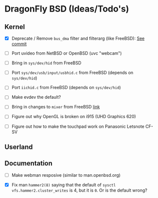 # DragonFly BSD (Ideas/Todo's)

## Kernel

- [x] Deprecate / Remove `bus_dma` filter and filterarg (like FreeBSD):
  [See commit](https://gitweb.dragonflybsd.org/dragonfly.git/commit/030b0c8c4cf27c560ccec70410c8e21934ae677d)

- [ ] Port uvideo from NetBSD or OpenBSD (uvc "webcam")

- [ ] Bring in `sys/dev/hid` from FreeBSD

- [ ] Port `sys/dev/usb/input/usbhid.c` from FreeBSD (depends on `sys/dev/hid`)

- [ ] Port `iichid.c` from FreeBSD (depends on `sys/dev/hid`)

- [ ] Make evdev the default?

- [ ] Bring in changes to `mixer` from FreeBSD
  [link](https://wiki.freebsd.org/SummerOfCode2021Projects/SoundMixerImprovements)

- [ ] Figure out why OpenGL is broken on i915 (UHD Graphics 620)

- [ ] Figure out how to make the touchpad work on Panasonic Letsnote CF-SV

## Userland

## Documentation

- [ ] Make webman resposive (similar to man.openbsd.org)

- [x] Fix man `hammer2(8)` saying that the default of `sysctl
  vfs.hammer2.cluster_writes` is 4, but it is `0`. Or is the default wrong?

